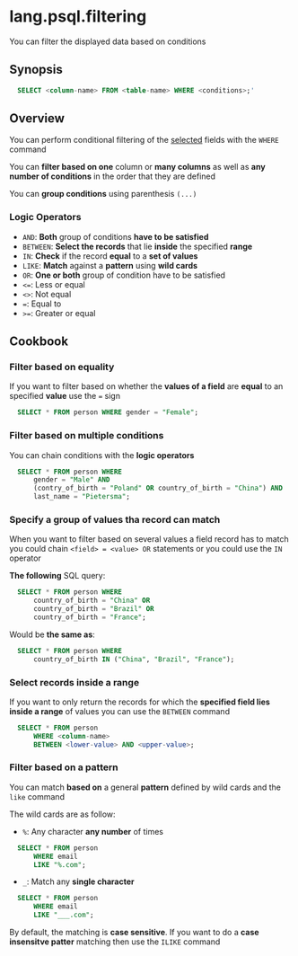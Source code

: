 # lang.psql.filtering

You can filter the displayed data based on conditions

## Synopsis

```sql
  SELECT <column-name> FROM <table-name> WHERE <conditions>;'
```

## Overview

You can perform conditional filtering of the [selected](./c76a.md) fields with
the `WHERE` command

You can **filter based on one** column or **many columns** as well as **any
number of conditions** in the order that they are defined

You can **group conditions** using parenthesis `(...)`

### Logic Operators

- `AND`: **Both** group of conditions **have to be satisfied**
- `BETWEEN`: **Select the records** that lie **inside** the specified **range**
- `IN`: **Check** if the record **equal** to a **set of values**
- `LIKE`: **Match** against a **pattern** using **wild cards**
- `OR`: **One or both** group of condition have to be satisfied
- `<=`: Less or equal
- `<>`: Not equal
- `=`: Equal to
- `>=`: Greater or equal

## Cookbook

### Filter based on equality

If you want to filter based on whether the **values of a field** are **equal**
to an specified **value** use the `=` sign

```sql
  SELECT * FROM person WHERE gender = "Female";
```

### Filter based on multiple conditions

You can chain conditions with the **logic operators**

```sql
  SELECT * FROM person WHERE
      gender = "Male" AND
      (contry_of_birth = "Poland" OR country_of_birth = "China") AND
      last_name = "Pietersma";
```

### Specify a group of values tha record can match

When you want to filter based on several values a field record has to match you
could chain `<field> = <value> OR` statements or you could use the `IN`
operator

**The following** SQL query:

```sql
  SELECT * FROM person WHERE
      country_of_birth = "China" OR
      country_of_birth = "Brazil" OR
      country_of_birth = "France";
```

Would be **the same as**:

```sql
  SELECT * FROM person WHERE
      country_of_birth IN ("China", "Brazil", "France");
```

### Select records inside a range

If you want to only return the records for which the **specified field lies
inside a range** of values you can use the `BETWEEN` command

```sql
  SELECT * FROM person
      WHERE <column-name>
      BETWEEN <lower-value> AND <upper-value>;
```

### Filter based on a pattern

You can match **based on** a general **pattern** defined by wild cards and the `like`
command

The wild cards are as follow:

- `%`: Any character **any number** of times

```sql
  SELECT * FROM person
      WHERE email
      LIKE "%.com";
```

- `_`: Match any **single character**

```sql
  SELECT * FROM person
      WHERE email
      LIKE "___.com";
```

By default, the matching is **case sensitive**. If you want to do a **case
insensitve patter** matching then use the `ILIKE` command
